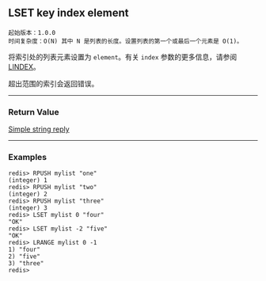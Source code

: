 ## LSET key index element

    起始版本：1.0.0
    时间复杂度：O(N) 其中 N 是列表的长度。设置列表的第一个或最后一个元素是 O(1)。

将索引处的列表元素设置为 `element`。有关 `index` 参数的更多信息，请参阅 [LINDEX](LINDEX.md)。

超出范围的索引会返回错误。

---

### Return Value

[Simple string reply](../topics/protocol.md#resp-simple-strings)

---

### Examples

```
redis> RPUSH mylist "one"
(integer) 1
redis> RPUSH mylist "two"
(integer) 2
redis> RPUSH mylist "three"
(integer) 3
redis> LSET mylist 0 "four"
"OK"
redis> LSET mylist -2 "five"
"OK"
redis> LRANGE mylist 0 -1
1) "four"
2) "five"
3) "three"
redis> 
```